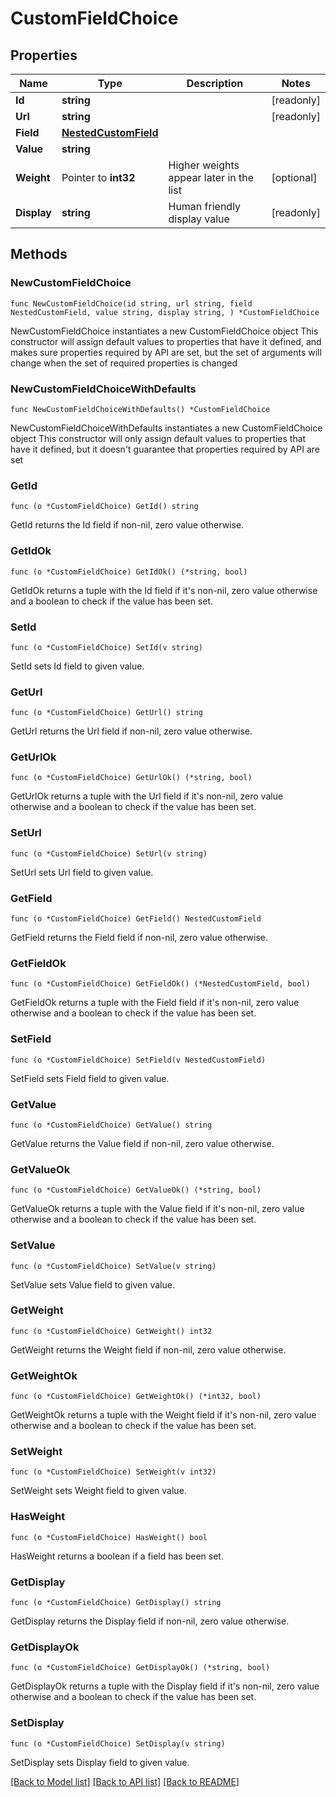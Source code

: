 # CustomFieldChoice

## Properties

Name | Type | Description | Notes
------------ | ------------- | ------------- | -------------
**Id** | **string** |  | [readonly] 
**Url** | **string** |  | [readonly] 
**Field** | [**NestedCustomField**](NestedCustomField.md) |  | 
**Value** | **string** |  | 
**Weight** | Pointer to **int32** | Higher weights appear later in the list | [optional] 
**Display** | **string** | Human friendly display value | [readonly] 

## Methods

### NewCustomFieldChoice

`func NewCustomFieldChoice(id string, url string, field NestedCustomField, value string, display string, ) *CustomFieldChoice`

NewCustomFieldChoice instantiates a new CustomFieldChoice object
This constructor will assign default values to properties that have it defined,
and makes sure properties required by API are set, but the set of arguments
will change when the set of required properties is changed

### NewCustomFieldChoiceWithDefaults

`func NewCustomFieldChoiceWithDefaults() *CustomFieldChoice`

NewCustomFieldChoiceWithDefaults instantiates a new CustomFieldChoice object
This constructor will only assign default values to properties that have it defined,
but it doesn't guarantee that properties required by API are set

### GetId

`func (o *CustomFieldChoice) GetId() string`

GetId returns the Id field if non-nil, zero value otherwise.

### GetIdOk

`func (o *CustomFieldChoice) GetIdOk() (*string, bool)`

GetIdOk returns a tuple with the Id field if it's non-nil, zero value otherwise
and a boolean to check if the value has been set.

### SetId

`func (o *CustomFieldChoice) SetId(v string)`

SetId sets Id field to given value.


### GetUrl

`func (o *CustomFieldChoice) GetUrl() string`

GetUrl returns the Url field if non-nil, zero value otherwise.

### GetUrlOk

`func (o *CustomFieldChoice) GetUrlOk() (*string, bool)`

GetUrlOk returns a tuple with the Url field if it's non-nil, zero value otherwise
and a boolean to check if the value has been set.

### SetUrl

`func (o *CustomFieldChoice) SetUrl(v string)`

SetUrl sets Url field to given value.


### GetField

`func (o *CustomFieldChoice) GetField() NestedCustomField`

GetField returns the Field field if non-nil, zero value otherwise.

### GetFieldOk

`func (o *CustomFieldChoice) GetFieldOk() (*NestedCustomField, bool)`

GetFieldOk returns a tuple with the Field field if it's non-nil, zero value otherwise
and a boolean to check if the value has been set.

### SetField

`func (o *CustomFieldChoice) SetField(v NestedCustomField)`

SetField sets Field field to given value.


### GetValue

`func (o *CustomFieldChoice) GetValue() string`

GetValue returns the Value field if non-nil, zero value otherwise.

### GetValueOk

`func (o *CustomFieldChoice) GetValueOk() (*string, bool)`

GetValueOk returns a tuple with the Value field if it's non-nil, zero value otherwise
and a boolean to check if the value has been set.

### SetValue

`func (o *CustomFieldChoice) SetValue(v string)`

SetValue sets Value field to given value.


### GetWeight

`func (o *CustomFieldChoice) GetWeight() int32`

GetWeight returns the Weight field if non-nil, zero value otherwise.

### GetWeightOk

`func (o *CustomFieldChoice) GetWeightOk() (*int32, bool)`

GetWeightOk returns a tuple with the Weight field if it's non-nil, zero value otherwise
and a boolean to check if the value has been set.

### SetWeight

`func (o *CustomFieldChoice) SetWeight(v int32)`

SetWeight sets Weight field to given value.

### HasWeight

`func (o *CustomFieldChoice) HasWeight() bool`

HasWeight returns a boolean if a field has been set.

### GetDisplay

`func (o *CustomFieldChoice) GetDisplay() string`

GetDisplay returns the Display field if non-nil, zero value otherwise.

### GetDisplayOk

`func (o *CustomFieldChoice) GetDisplayOk() (*string, bool)`

GetDisplayOk returns a tuple with the Display field if it's non-nil, zero value otherwise
and a boolean to check if the value has been set.

### SetDisplay

`func (o *CustomFieldChoice) SetDisplay(v string)`

SetDisplay sets Display field to given value.



[[Back to Model list]](../README.md#documentation-for-models) [[Back to API list]](../README.md#documentation-for-api-endpoints) [[Back to README]](../README.md)


